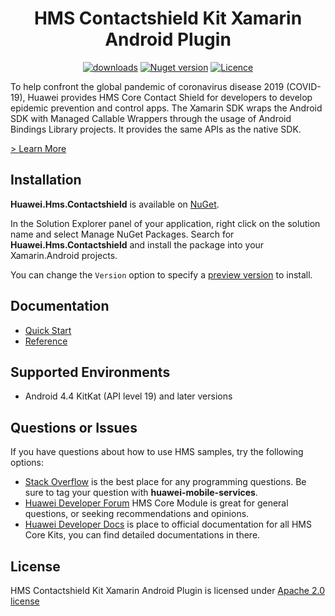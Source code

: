 <p align="center">
  <h1 align="center">HMS Contactshield Kit Xamarin Android Plugin</h1>
</p>

<p align="center">
  <a href="https://www.nuget.org/packages/Huawei.Hms.Contactshield"><img src="https://img.shields.io/nuget/dt/NUGET_PACKAGE_ID?label=Downloads&color=%23007EC6&style=for-the-badge"alt="downloads"></a>
  <a href="https://www.nuget.org/packages/Huawei.Hms.Contactshield"><img src="https://img.shields.io/nuget/v/NUGET_PACKAGE_ID?color=%23ed2a1c&style=for-the-badge" alt="Nuget version"></a>
  <a href="/LICENSE"><img src="https://img.shields.io/badge/License-Apache%202.0-blue.svg?color=%3bcc62&style=for-the-badge" alt="Licence"></a>
</p>

To help confront the global pandemic of coronavirus disease 2019 (COVID-19), Huawei provides HMS Core Contact Shield for developers to develop epidemic prevention and control apps.
The Xamarin SDK wraps the Android SDK with Managed Callable Wrappers through the usage of Android Bindings Library projects. It provides the same APIs as the native SDK.

[> Learn More](https://developer.huawei.com/consumer/en/doc/development/HMS-Plugin-Guides/introduction-overview-0000001061074075)

## Installation

**Huawei.Hms.Contactshield** is available on [NuGet](https://www.nuget.org/packages/Huawei.Hms.Contactshield). 

In the Solution Explorer panel of your application, right click on the solution name and select Manage NuGet Packages. Search for **Huawei.Hms.Contactshield** and install the package into your Xamarin.Android projects.

You can change the `Version` option to specify a [preview version](https://www.nuget.org/packages/Huawei.Hms.Contactshield) to install.

## Documentation

- [Quick Start](https://developer.huawei.com/consumer/en/doc/development/HMS-Plugin-Guides/dev-process-0000001061291689)
- [Reference](https://developer.huawei.com/consumer/en/doc/development/HMS-Plugin-References-V1/xamarin-apis-overview-0000001062235522-V1)

## Supported Environments
 
- Android 4.4 KitKat (API level 19) and later versions

## Questions or Issues

If you have questions about how to use HMS samples, try the following options:
- [Stack Overflow](https://stackoverflow.com/questions/tagged/huawei-mobile-services) is the best place for any programming questions. Be sure to tag your question with **huawei-mobile-services**.
- [Huawei Developer Forum](https://forums.developer.huawei.com/forumPortal/en/home?fid=0101187876626530001) HMS Core Module is great for general questions, or seeking recommendations and opinions.
- [Huawei Developer Docs](https://developer.huawei.com/consumer/en/doc/overview/HMS-Core-Plugin) is place to official documentation for all HMS Core Kits, you can find detailed documentations in there.

## License

HMS Contactshield Kit Xamarin Android Plugin is licensed under [Apache 2.0 license](LICENSE)
